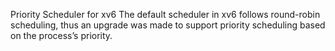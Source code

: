 Priority Scheduler for xv6
The default scheduler in xv6 follows round-robin scheduling, thus an upgrade was made to support priority scheduling based on the process’s priority.

